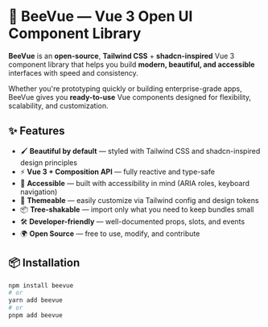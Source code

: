 # 🐝 BeeVue — Vue 3 Open UI Component Library

**BeeVue** is an **open-source**, **Tailwind CSS** + **shadcn-inspired** Vue 3 component library that helps you build **modern, beautiful, and accessible** interfaces with speed and consistency.  

Whether you're prototyping quickly or building enterprise-grade apps, BeeVue gives you **ready-to-use** Vue components designed for flexibility, scalability, and customization.

## ✨ Features

- 🖌 **Beautiful by default** — styled with Tailwind CSS and shadcn-inspired design principles
- ⚡ **Vue 3 + Composition API** — fully reactive and type-safe
- 🎯 **Accessible** — built with accessibility in mind (ARIA roles, keyboard navigation)
- 🎨 **Themeable** — easily customize via Tailwind config and design tokens
- 📦 **Tree-shakable** — import only what you need to keep bundles small
- 🛠 **Developer-friendly** — well-documented props, slots, and events
- 🌍 **Open Source** — free to use, modify, and contribute

## 📦 Installation

```bash
npm install beevue
# or
yarn add beevue
# or
pnpm add beevue
```
